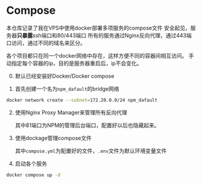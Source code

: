 # Compose

本仓库记录了我在VPS中使用docker部署多项服务的compose文件
安全起见，服务器**只暴露**ssh端口和80/443端口
所有的服务通过Nginx反向代理，通过443端口访问，通过不同的域名来区分。

各个项目都只在同一个docker网络中存在，这样方便不同的容器间相互访问。
手动指定每个容器的ip，目的是服务器重启后，ip不会变化。

0. 默认已经安装好Docker/Docker compose

1. 首先创建一个名为`npm_dafault`的bridge网络
```bash
docker network create --subnet=172.20.0.0/24 npm_dafault
```
2. 使用Nginx Proxy Manager来管理所有反向代理

    其中81端口为NPM的管理后台端口，配置好以后也隐藏起来。

3. 使用dockage管理compose文件

    其中`compose.yml`为配置好的文件，`.env`文件为默认环境变量文件

4. 启动各个服务
```bash
docker compose up -d
```
